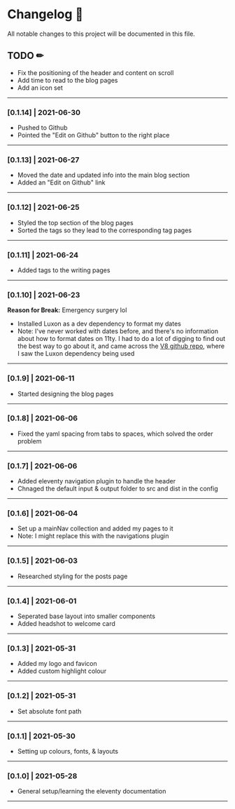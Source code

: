 # Changelog 📝

All notable changes to this project will be documented in this file.

## TODO ✏

- Fix the positioning of the header and content on scroll
- Add time to read to the blog pages
- Add an icon set

---

### [0.1.14] | 2021-06-30

- Pushed to Github
- Pointed the "Edit on Github" button to the right place

---

### [0.1.13] | 2021-06-27

- Moved the date and updated info into the main blog section
- Added an "Edit on Github" link

---

### [0.1.12] | 2021-06-25

- Styled the top section of the blog pages
- Sorted the tags so they lead to the corresponding tag pages

---

### [0.1.11] | 2021-06-24

- Added tags to the writing pages

---

### [0.1.10] | 2021-06-23

**Reason for Break:** Emergency surgery lol

- Installed Luxon as a dev dependency to format my dates
- Note: I've never worked with dates before, and there's no information about how to format dates on 11ty. I had to do a lot of digging to find out the best way to go about it, and came across the [V8 github repo](https://github.com/v8/v8.dev), where I saw the Luxon dependency being used

---

### [0.1.9] | 2021-06-11

- Started designing the blog pages

---

### [0.1.8] | 2021-06-06

- Fixed the yaml spacing from tabs to spaces, which solved the order problem

---

### [0.1.7] | 2021-06-06

- Added eleventy navigation plugin to handle the header
- Chnaged the default input & output folder to src and dist in the config

---

### [0.1.6] | 2021-06-04

- Set up a mainNav collection and added my pages to it
- Note: I might replace this with the navigations plugin

---

### [0.1.5] | 2021-06-03

- Researched styling for the posts page

---

### [0.1.4] | 2021-06-01

- Seperated base layout into smaller components
- Added headshot to welcome card

---

### [0.1.3] | 2021-05-31

- Added my logo and favicon
- Added custom highlight colour

---

### [0.1.2] | 2021-05-31

- Set absolute font path

---

### [0.1.1] | 2021-05-30

- Setting up colours, fonts, & layouts

---

### [0.1.0] | 2021-05-28

- General setup/learning the eleventy documentation

---
